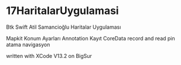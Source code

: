# 17HaritalarUygulamasi
Btk Swift Atil Samancioğlu Haritalar Uygulaması

Mapkit
Konum Ayarları
Annotation
Kayıt
CoreData record and read
pin atama
navigasyon

written with XCode V13.2 on BigSur
